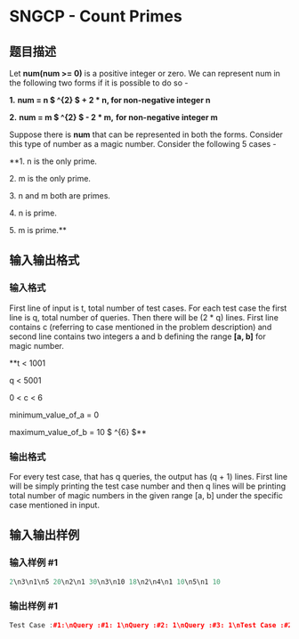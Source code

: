 # SNGCP - Count Primes

## 题目描述

Let **num(num >= 0)** is a positive integer or zero. We can represent num in the following two forms if it is possible to do so -

**1.** **num = n $ ^{2} $ + 2 \* n, for non-negative integer n**

**2.** **num = m $ ^{2} $ - 2 \* m,** **for non-negative integer m**

Suppose there is **num** that can be represented in both the forms. Consider this type of number as a magic number. Consider the following 5 cases -

**1. n is the only prime.

2\. m is the only prime.

3\. n and m both are primes.

4\. n is prime.

5\. m is prime.**

## 输入输出格式

### 输入格式

First line of input is t, total number of test cases. For each test case the first line is q, total number of queries. Then there will be (2 \* q) lines. First line contains c (referring to case mentioned in the problem description) and second line contains two integers a and b defining the range **\[a, b\]** for magic number.

**t < 1001

q < 5001

0 < c < 6

minimum\_value\_of\_a = 0

maximum\_value\_of\_b = 10 $ ^{6} $**

### 输出格式

For every test case, that has q queries, the output has (q + 1) lines. First line will be simply printing the test case number and then q lines will be printing total number of magic numbers in the given range \[a, b\] under the specific case mentioned in input.

## 输入输出样例

### 输入样例 #1

```cpp
2\n3\n1\n5 20\n2\n1 30\n3\n10 18\n2\n4\n1 10\n5\n1 10
```


### 输出样例 #1

```cpp
Test Case :#1:\nQuery :#1: 1\nQuery :#2: 1\nQuery :#3: 1\nTest Case :#2:\nQuery :#1: 1\nQuery :#2: 1\n
```


